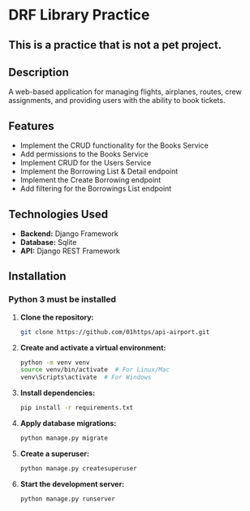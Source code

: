 # DRF Library Practice

## This is a practice that is not a pet project.

## Description
A web-based application for managing flights, airplanes, routes, crew assignments,
and providing users with the ability to book tickets.

## Features
- Implement the CRUD functionality for the Books Service
- Add permissions to the Books Service
- Implement CRUD for the Users Service
- Implement the Borrowing List & Detail endpoint
- Implement the Create Borrowing endpoint
- Add filtering for the Borrowings List endpoint

## Technologies Used
- **Backend:** Django Framework
- **Database:** Sqlite
- **API:** Django REST Framework

## Installation
### Python 3 must be installed
1. **Clone the repository:**
   ```bash
   git clone https://github.com/01https/api-airport.git
2. **Create and activate a virtual environment:**
   ```bash
   python -m venv venv
   source venv/bin/activate  # For Linux/Mac
   venv\Scripts\activate  # For Windows
3. **Install dependencies:**
    ```bash
   pip install -r requirements.txt
6. **Apply database migrations:**
    ```bash
   python manage.py migrate
7. **Create a superuser:**
   ```bash
   python manage.py createsuperuser
8. **Start the development server:**
    ```bash
   python manage.py runserver
